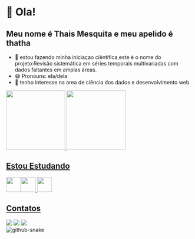 # 👋 Ola!  
## Meu nome é Thais Mesquita e meu apelido é thatha

- 🔭 estou fazendo minha iniciaçao ciêntifica,este é o nome do projeto:Revisão sistemática em séries temporais multivariadas com dados faltantes em amplas áreas.
- 😄 Pronouns: ela/dela
- :crystal_ball: tenho interesse na area de ciência dos dados e desenvolvimento web



<div>
<a href="https://github.com/metsumesquita">
<img height="160em" src="https://github-readme-stats.vercel.app/api/top-langs/?username=metsumesquita&layout=compact&langs_count=7&theme=gruvbox"/>
<img height="160em" src="https://github-readme-stats.vercel.app/api?username=metsumesquita&show_icons=true&theme=tokyonight&include_all_commits=true&count_private=true"/>
</div>

## Estou Estudando 

<img src="https://cdn.jsdelivr.net/gh/devicons/devicon/icons/java/java-original.svg" width="40" height="40"/><img src="https://cdn.jsdelivr.net/gh/devicons/devicon/icons/python/python-original.svg" width="40" height="40"/>
<img src="https://cdn.jsdelivr.net/gh/devicons/devicon/icons/git/git-original.svg" width="40" height="40"/> 

## Contatos 
  
<div>
  <a href="www.linkedin.com/in/thaís-m-45a25a1a5" target="_blank"><img src="https://img.shields.io/badge/-LinkedIn-%230077B5?style=for-the-badge&logo=linkedin&logoColor=white" target="_blank"></a>  
<a href="https://instagram.com/mightnight.py?igshid=YmMyMTA2M2Y=" target="_blank"><img src="https://img.shields.io/badge/-Instagram-%23E4405F?style=for-the-badge&logo=instagram&logoColor=white" target="_blank"></a>
<a href = "mailto:contatoyuukosan98@gmail.com"><img src="https://img.shields.io/badge/Gmail-D14836?style=for-the-badge&logo=gmail&logoColor=white" target="_blank"></a>
 
</div>

<picture>
  <source media="(prefers-color-scheme: dark)" srcset="github-snake-dark.svg" />
  <source media="(prefers-color-scheme: light)" srcset="github-snake.svg" />
  <img alt="github-snake" src="github-snake.svg" />
</picture>
